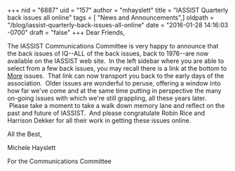 +++
nid = "6887"
uid = "157"
author = "mhayslett"
title = "IASSIST Quarterly back issues all online"
tags = [ "News and Announcements",]
oldpath = "/blog/iassist-quarterly-back-issues-all-online"
date = "2016-01-28 14:16:03 -0700"
draft = "false"
+++
Dear Friends,

The IASSIST Communications Committee is very happy to announce that the
back issues of IQ--ALL of the back issues, back to 1976--are now
available on the IASSIST web site.  In the left sidebar where you are
able to select from a few back issues, you may recall there is a link at
the bottom to [More](http://iassistdata.org/iq/back-issues/new) issues.
 That link can now transport you back to the early days of the
association.  Older issues are wonderful to peruse, offering a window
into how far we've come and at the same time putting in perspective the
many on-going issues with which we're still grappling, all these years
later.  Please take a moment to take a walk down memory lane and reflect
on the past and future of IASSIST.  And please congratulate Robin Rice
and Harrison Dekker for all their work in getting these issues online.

All the Best,

Michele Hayslett

For the Communications Committee
